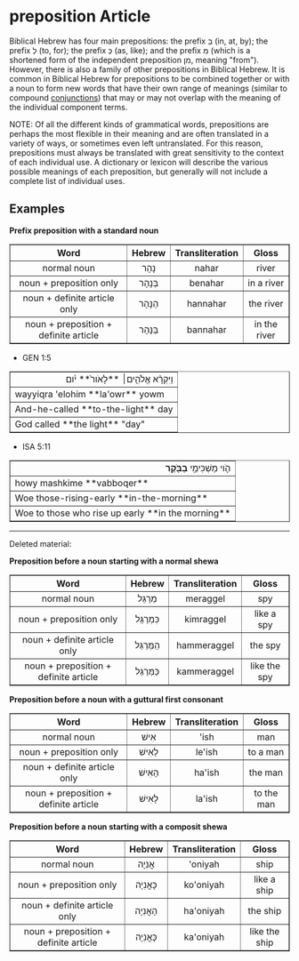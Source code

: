 # preposition Article
Biblical Hebrew has four main prepositions: the prefix בְּ (in, at, by); the prefix לְ (to, for); the prefix כְּ (as, like); and the prefix מִ (which is a shortened form of the independent preposition מִן, meaning "from"). However, there is also a family of other prepositions in Biblical Hebrew. It is common in Biblical Hebrew for prepositions to be combined together or with a noun to form new words that have their own range of meanings (similar to compound [conjunctions](https://git.door43.org/Door43/en-uhg/src/master/content/conjunction/02.md)) that may or may not overlap with the meaning of the individual component terms.

NOTE: Of all the different kinds of grammatical words, prepositions are perhaps the most flexible in their meaning and are often translated in a variety of ways, or sometimes even left untranslated. For this reason, prepositions must always be translated with great sensitivity to the context of each individual use.  A dictionary or lexicon will describe the various possible meanings of each preposition, but generally will not include a complete list of individual uses.


## Examples

**Prefix preposition with a standard noun**
<table border="1" class="docutils">
<tr class="row-odd"><th>Word</th><th>Hebrew</th><th>Transliteration</th><th>Gloss</th>
</tr>
<tr class="row-even" align="center"><td>normal noun</td><td>נָהָר</td><td>nahar</td><td>river</td>
</tr>
<tr class="row-odd" align="center"><td>noun + preposition only</td><td>בְּנָהָר</td><td>benahar</td><td>in a river</td>
</tr>
<tr class="row-even" align="center"><td>noun + definite article only</td><td>הַנָּהָר</td><td>hannahar</td><td>the river</td>
</tr>
<tr class="row-odd" align="center"><td>noun + preposition + definite article</td><td>בַּנָּהָר</td><td>bannahar</td><td>in the river</td>
</tr>
</tbody>
</table>

* GEN 1:5
<table border="1" class="docutils">
<colgroup>
<col width="100%" />
</colgroup>
<tbody valign="top">
<tr class="row-odd" align="right"><td>וַיִּקְרָ֨א אֱלֹהִ֤ים׀ **לָאֹור֙** יֹ֔ום</td>
</tr>
<tr class="row-even"><td>wayyiqra 'elohim **la'owr** yowm</td>
</tr>
<tr class="row-odd"><td>And-he-called **to-the-light** day</td>
</tr>
<tr class="row-even"><td>God called **the light** "day"</td>
</tr>
</tbody>
</table>

* ISA 5:11
<table border="1" class="docutils">
<colgroup>
<col width="100%" />
</colgroup>
<tbody valign="top">
<tr class="row-odd" align="right"><td>הֹ֛וי מַשְׁכִּימֵ֥י <b>בַבֹּ֖קֶר</b></td>
</tr>
<tr class="row-even"><td>howy mashkime **vabboqer**</td>
</tr>
<tr class="row-odd"><td>Woe those-rising-early **in-the-morning**</td>
</tr>
<tr class="row-even"><td>Woe to those who rise up early **in the morning**</td>
</tr>
</tbody>
</table>

--------------------------

Deleted material:

**Preposition before a noun starting with a normal shewa**
<table border="1" class="docutils">
<tr class="row-odd"><th>Word</th><th>Hebrew</th><th>Transliteration</th><th>Gloss</th>
</tr>
<tr class="row-even" align="center"><td>normal noun</td><td>מְרַגֵּל</td><td>meraggel</td><td>spy</td>
</tr>
<tr class="row-odd" align="center"><td>noun + preposition only</td><td>כִּמְרַגֵּל</td><td>kimraggel</td><td>like a spy</td>
</tr>
<tr class="row-even" align="center"><td>noun + definite article only</td><td>הַמְּרַגֵּל</td><td>hammeraggel</td><td>the spy</td>
</tr>
<tr class="row-odd" align="center"><td>noun + preposition + definite article</td><td>כַּמְּרַגֵּל</td><td>kammeraggel</td><td>like the spy</td>
</tr>
</tbody>
</table>

**Preposition before a noun with a guttural first consonant**
<table border="1" class="docutils">
<tr class="row-odd"><th>Word</th><th>Hebrew</th><th>Transliteration</th><th>Gloss</th>
</tr>
<tr class="row-even" align="center"><td>normal noun</td><td>אִישׁ</td><td>'ish</td><td>man</td>
</tr>
<tr class="row-odd" align="center"><td>noun + preposition only</td><td>לְאִישׁ</td><td>le'ish</td><td>to a man</td>
</tr>
<tr class="row-even" align="center"><td>noun + definite article only</td><td>הָאִישׁ</td><td>ha'ish</td><td>the man</td>
</tr>
<tr class="row-odd" align="center"><td>noun + preposition + definite article</td><td>לָאִישׁ</td><td>la'ish</td><td>to the man</td>
</tr>
</tbody>
</table>

**Preposition before a noun starting with a composit shewa**
<table border="1" class="docutils">
<tr class="row-odd"><th>Word</th><th>Hebrew</th><th>Transliteration</th><th>Gloss</th>
</tr>
<tr class="row-even" align="center"><td>normal noun</td><td>אֳנִיָה</td><td>'oniyah</td><td>ship</td>
</tr>
<tr class="row-odd" align="center"><td>noun + preposition only</td><td>כָּאֳנִיָה</td><td>ko'oniyah</td><td>like a ship</td>
</tr>
<tr class="row-even" align="center"><td>noun + definite article only</td><td>הָאֳנִיָה</td><td>ha'oniyah</td><td>the ship</td>
</tr>
<tr class="row-odd" align="center"><td>noun + preposition + definite article</td><td>כָּאֳנִיָה</td><td>ka'oniyah</td><td>like the ship</td>
</tr>
</tbody>
</table>